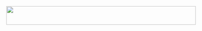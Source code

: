 


<img src="https://media.giphy.com/media/uxGtFa0wUjUN2bom23/giphy.gif" height="50vh" width="100%" />
